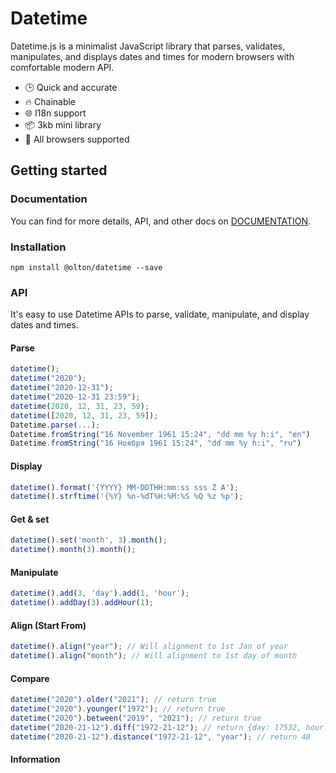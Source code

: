 # Datetime

Datetime.js is a minimalist JavaScript library that parses, validates, manipulates, and displays dates and times for modern browsers with comfortable modern API.

* 🕒 Quick and accurate
* 🔥 Chainable
* 🌐 I18n support
* 📦 3kb mini library
* 👫 All browsers supported

## Getting started

### Documentation

You can find for more details, API, and other docs on [DOCUMENTATION](DOCUMENTATION.md).

### Installation

```console
npm install @olton/datetime --save
```

### API

It's easy to use Datetime APIs to parse, validate, manipulate, and display dates and times.

#### Parse
```javascript
datetime();
datetime("2020");
datetime("2020-12-31");
datetime("2020-12-31 23:59");
datetime(2020, 12, 31, 23, 59);
datetime([2020, 12, 31, 23, 59]);
Datetime.parse(...);
Datetime.fromString("16 November 1961 15:24", "dd mm %y h:i", "en")
Datetime.fromString("16 Ноября 1961 15:24", "dd mm %y h:i", "ru")
```

#### Display
```javascript
datetime().format('{YYYY} MM-DDTHH:mm:ss sss Z A');
datetime().strftime('{%Y} %n-%dT%H:%M:%S %Q %z %p');
```

#### Get & set
```javascript
datetime().set('month', 3).month();
datetime().month(3).month();
```

#### Manipulate
```javascript
datetime().add(3, 'day').add(1, 'hour');
datetime().addDay(3).addHour(1);
```

#### Align (Start From)
```javascript
datetime().align("year"); // Will alignment to 1st Jan of year
datetime().align("month"); // Will alignment to 1st day of month
```

#### Compare
```javascript
datetime("2020").older("2021"); // return true
datetime("2020").younger("1972"); // return true
datetime("2020").between("2019", "2021"); // return true
datetime("2020-21-12").diff("1972-21-12"); // return {day: 17532, hour: 420768, millisecond: 1514764800000, minute: 25246080, month: 576, second: 1514764800, year: 48}
datetime("2020-21-12").distance("1972-21-12", "year"); // return 48
```

#### Information
```javascript

```